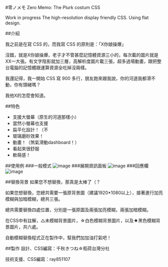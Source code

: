 #零ノメモ Zero Memo: The Plurk costum CSS

Work in progress
The high-resolution display friendly CSS. Using flat design. 

##介紹

我之前是在寫 CSS 的，而我寫 CSS 的原則是：「X你娘操爆」

沒錯，就是X你娘操爆，老子才不管甚麼記憶體資源三小的，每次載的圖片就是XX一大張。有文字陰影就加三層，高解析度圖片載三張，超多過場動畫，跟把整台電腦的記憶體跟運算資源全吃掉沒兩樣。

我還記得，我一開始 CSS 寫 900 多行，朋友跑來跟我說，你的河道我都滑不動，你有頭緒嗎？
 
我他X的怎麼會知道。

##特色
+ 支援大螢幕（原生的河道那樣小）
+ 當然小螢幕也支援
+ 扁平化設計！（不
+ 玻璃磨砂效果！
+ 動畫！（煞氣滑動dashboard！）
+ 看起來很舒服
+ 軟萌感！

##使用例
###一般模式
![image](http://i.imgur.com/wRwssRX.png)
###展開資訊面板
![image](http://i.imgur.com/s70PfL3.png)
###回應欄
![image](http://i.imgur.com/yyhXesP.png)


##替換背景
如果您不想替換，那真是太棒了（？

如果您想替換，您總共需要一張原背景圖（建議1920*1080以上），接著進行加亮模糊與加暗模糊，總共三張。

總共需要替換四處位置，分別是一張原圖及兩張加亮模糊，兩張加暗模糊。

在CSS中有註解，△未模糊背景圖片，☆白色模糊背景圖片，以及★黑色模糊背景圖片，共六處。

自動模糊替換程式正在製作中，幫我們加加油打氣吧！

##製作
設計、CSS編寫：千秋きつね☆稻荷台灣分社

技術支援、CSS編寫：ray851107
